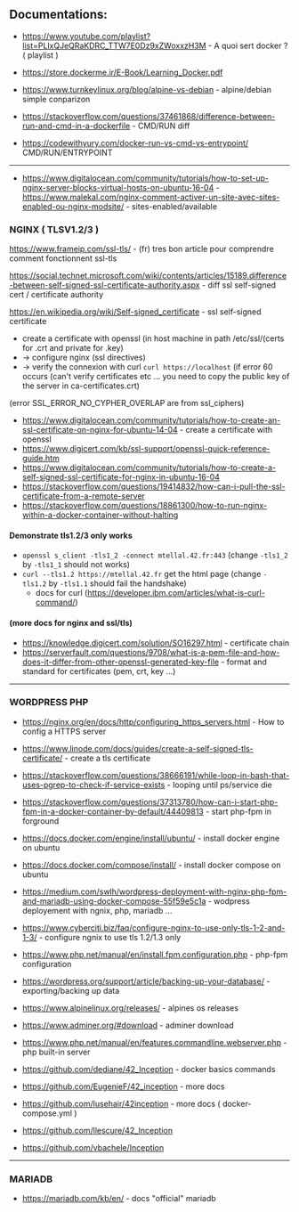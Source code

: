 
## Documentations:

- https://www.youtube.com/playlist?list=PLlxQJeQRaKDRC_TTW7E0Dz9xZWoxxzH3M - A quoi sert docker ? ( playlist )

- https://store.dockerme.ir/E-Book/Learning_Docker.pdf

- https://www.turnkeylinux.org/blog/alpine-vs-debian - alpine/debian simple conparizon 

- https://stackoverflow.com/questions/37461868/difference-between-run-and-cmd-in-a-dockerfile - CMD/RUN diff 
- https://codewithyury.com/docker-run-vs-cmd-vs-entrypoint/ CMD/RUN/ENTRYPOINT
- -------------------------------------------------
- https://www.digitalocean.com/community/tutorials/how-to-set-up-nginx-server-blocks-virtual-hosts-on-ubuntu-16-04
-https://www.malekal.com/nginx-comment-activer-un-site-avec-sites-enabled-ou-nginx-modsite/ - sites-enabled/available


### NGINX (  TLSV1.2/3 )

https://www.frameip.com/ssl-tls/ - (fr) tres bon article pour comprendre comment fonctionnent ssl-tls

https://social.technet.microsoft.com/wiki/contents/articles/15189.difference-between-self-signed-ssl-certificate-authority.aspx - diff ssl self-signed cert / certificate authority

https://en.wikipedia.org/wiki/Self-signed_certificate - ssl self-signed certificate

- create a certificate with openssl (in host machine in path /etc/ssl/(certs for .crt and private for .key)
- -> configure nginx (ssl directives)
- -> verify the connexion with curl `curl https://localhost` (if error 60 occurs (can't verify certificates etc ... you need to copy the public key of the server in ca-certificates.crt)

(error SSL_ERROR_NO_CYPHER_OVERLAP are from ssl_ciphers) 

- https://www.digitalocean.com/community/tutorials/how-to-create-an-ssl-certificate-on-nginx-for-ubuntu-14-04 - create a certificate with openssl 
- https://www.digicert.com/kb/ssl-support/openssl-quick-reference-guide.htm 
- https://www.digitalocean.com/community/tutorials/how-to-create-a-self-signed-ssl-certificate-for-nginx-in-ubuntu-16-04
- https://stackoverflow.com/questions/19414832/how-can-i-pull-the-ssl-certificate-from-a-remote-server
- https://stackoverflow.com/questions/18861300/how-to-run-nginx-within-a-docker-container-without-halting



#### Demonstrate tls1.2/3 only works 
- `openssl s_client -tls1_2 -connect mtellal.42.fr:443` (change `-tls1_2` by `-tls1_1` should not works)
- `curl --tls1.2 https://mtellal.42.fr` get the html page (change `-tls1.2` by `-tls1.1` should fail the handshake)
  - docs for curl (https://developer.ibm.com/articles/what-is-curl-command/)

#### (more docs for nginx and ssl/tls)
- https://knowledge.digicert.com/solution/SO16297.html - certificate chain 
- https://serverfault.com/questions/9708/what-is-a-pem-file-and-how-does-it-differ-from-other-openssl-generated-key-file - format and standard for certificates (pem, crt, key ...)

-----------------------------------------------------------------------------------------------------------------------------

### WORDPRESS PHP

- https://nginx.org/en/docs/http/configuring_https_servers.html - How to config a HTTPS server 
- https://www.linode.com/docs/guides/create-a-self-signed-tls-certificate/ - create a tls certificate
- https://stackoverflow.com/questions/38666191/while-loop-in-bash-that-uses-pgrep-to-check-if-service-exists - looping until ps/service die 
- https://stackoverflow.com/questions/37313780/how-can-i-start-php-fpm-in-a-docker-container-by-default/44409813 - start php-fpm in forground

- https://docs.docker.com/engine/install/ubuntu/ - install docker engine on ubuntu 
- https://docs.docker.com/compose/install/ - install docker compose on ubuntu 
- https://medium.com/swlh/wordpress-deployment-with-nginx-php-fpm-and-mariadb-using-docker-compose-55f59e5c1a - wodpress deployement with ngnix, php, mariadb ...
- https://www.cyberciti.biz/faq/configure-nginx-to-use-only-tls-1-2-and-1-3/ - configure ngnix to use tls 1.2/1.3 only
- https://www.php.net/manual/en/install.fpm.configuration.php - php-fpm configuration 
- https://wordpress.org/support/article/backing-up-your-database/ - exporting/backing up data
- https://www.alpinelinux.org/releases/ - alpines os releases
- https://www.adminer.org/#download - adminer download 
- https://www.php.net/manual/en/features.commandline.webserver.php - php built-in server

- https://github.com/dediane/42_Inception - docker basics commands

- https://github.com/EugenieF/42_inception - more docs
- https://github.com/lusehair/42inception - more docs ( docker-compose.yml )

- https://github.com/llescure/42_Inception

- https://github.com/vbachele/Inception

----------------------------------------------------------------------------------------------------------------------------

### MARIADB 

- https://mariadb.com/kb/en/ - docs "official" mariadb 
